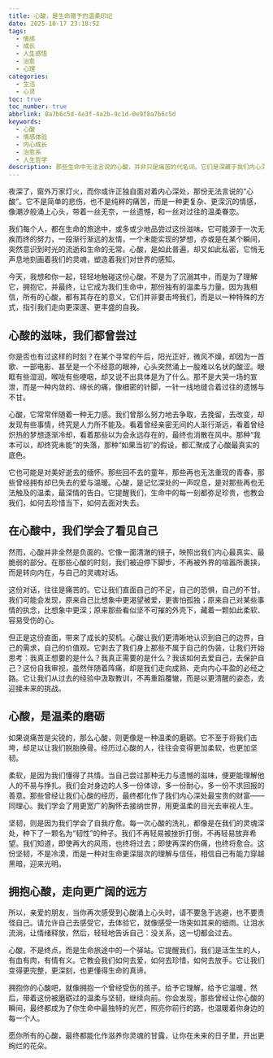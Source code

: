 ```yaml
---
title: 心酸，是生命赠予的温柔印记
date: 2025-10-17 23:18:52
tags:
  - 情感
  - 成长
  - 人生感悟
  - 治愈
  - 心理
categories:
  - 生活
  - 心灵
toc: true
toc_number: true
abbrlink: 8a7b6c5d-4e3f-4a2b-9c1d-0e9f8a7b6c5d
keywords:
  - 心酸
  - 情感体验
  - 内心成长
  - 治愈系
  - 人生哲学
description: 那些生命中无法言说的心酸，并非只是痛苦的代名词。它们是深藏于我们内心深处的温柔印记，是磨砺我们灵魂、教会我们如何去爱与被爱的珍贵礼物。这篇文章将带你一同感受心酸的重量，并从中汲取力量，发现它如何成为我们生命中最柔软、也最坚韧的部分。
---
```


夜深了，窗外万家灯火，而你或许正独自面对着内心深处，那份无法言说的“心酸”。它不是简单的悲伤，也不是纯粹的痛苦，而是一种更复杂、更深沉的情感，像潮汐般涌上心头，带着一丝无奈，一丝遗憾，和一丝对过往的温柔眷恋。

我们每个人，都在生命的旅途中，或多或少地品尝过这份滋味。它可能源于一次无疾而终的努力，一段渐行渐远的友情，一个未能实现的梦想，亦或是在某个瞬间，突然意识到时光的流逝和生命的无常。心酸，是如此普遍，却又如此私密，它悄无声息地刻画着我们的灵魂，塑造着我们对世界的感知。

今天，我想和你一起，轻轻地触碰这份心酸。不是为了沉溺其中，而是为了理解它，拥抱它，并最终，让它成为我们生命中，那份独有的温柔与力量。因为我相信，所有的心酸，都有其存在的意义，它们并非要击垮我们，而是以一种特殊的方式，指引我们走向更深邃、更丰盛的自我。

## 心酸的滋味，我们都曾尝过

你是否也有过这样的时刻？在某个寻常的午后，阳光正好，微风不燥，却因为一首歌、一部电影、甚至是一个不经意的眼神，心头突然涌上一股难以名状的酸涩。眼眶有些湿润，喉咙有些哽咽，却又说不出具体是为了什么。那不是大哭一场的宣泄，而是一种内敛的、绵长的痛，像细密的针脚，一针一线地缝合着过往的遗憾与不甘。

心酸，它常常伴随着一种无力感。我们曾那么努力地去争取，去挽留，去改变，却发现有些事情，终究是人力所不能及。看着曾经亲密无间的人渐行渐远，看着曾经炽热的梦想逐渐冷却，看着那些以为会永远存在的，最终也消散在风中。那种“我本可以，却终究未能”的失落，那种“如果当初”的假设，都汇聚成了心酸最真实的底色。

它也可能是对美好逝去的缅怀。那些回不去的童年，那些再也无法重现的青春，那些曾经拥有却已失去的爱与温暖。心酸，是记忆深处的一声叹息，是对那些再也无法触及的温柔，最深情的告白。它提醒我们，生命中的每一刻都弥足珍贵，也教会我们，如何去珍惜当下，如何去面对失去。

## 在心酸中，我们学会了看见自己

然而，心酸并非全然是负面的。它像一面清澈的镜子，映照出我们内心最真实、最脆弱的部分。在那些心酸的时刻，我们被迫停下脚步，不再被外界的喧嚣所裹挟，而是转向内在，与自己的灵魂对话。

这份对话，往往是痛苦的。它让我们直面自己的不足，自己的恐惧，自己的不甘。我们可能会发现，原来自己比想象中更渴望被爱，更害怕孤独；原来自己对某些事情的执念，比想象中更深；原来那些看似坚不可摧的外壳下，藏着一颗如此柔软、容易受伤的心。

但正是这份直面，带来了成长的契机。心酸让我们更清晰地认识到自己的边界，自己的需求，自己的价值观。它剥去了我们身上那些不属于自己的伪装，让我们开始思考：我真正想要的是什么？我真正需要的是什么？我该如何去爱自己，去保护自己？这份自我审视，虽然伴随着阵痛，却是我们走向成熟、走向内心丰盈的必经之路。它让我们从过去的经验中汲取教训，不再重蹈覆辙，而是以更清醒的姿态，去迎接未来的挑战。

## 心酸，是温柔的磨砺

如果说痛苦是尖锐的，那么心酸，则更像是一种温柔的磨砺。它不至于将我们击垮，却足以让我们脱胎换骨。经历过心酸的人，往往会变得更加柔软，也更加坚韧。

柔软，是因为我们懂得了共情。当自己尝过那种无力与遗憾的滋味，便更能理解他人的不易与挣扎。我们会对身边的人多一份体谅，多一份耐心，多一份不求回报的善意。那些曾经让我们心酸的经历，最终都化作了我们内心深处最宝贵的财富——同理心。我们学会了用更宽广的胸怀去接纳世界，用更温柔的目光去审视人生。

坚韧，则是因为我们学会了自我疗愈。每一次心酸的洗礼，都像是在我们的灵魂深处，种下了一颗名为“韧性”的种子。我们不再轻易被挫折打倒，不再轻易放弃希望。我们知道，即使再大的风雨，也终将过去；即使再深的伤痛，也终将愈合。这份坚韧，不是冷漠，而是一种对生命更深层次的理解与信任，相信自己有能力穿越黑暗，迎来光明。

## 拥抱心酸，走向更广阔的远方

所以，亲爱的朋友，当你再次感受到心酸涌上心头时，请不要急于逃避，也不要责怪自己。请允许自己去感受它，去体验它，就像感受一场突如其来的细雨。让泪水流淌，让情绪释放，然后，轻轻地告诉自己：没关系，这一切都会过去。

心酸，不是终点，而是生命旅途中的一个驿站。它提醒我们，我们是活生生的人，有血有肉，有情有义。它教会我们如何去爱，如何去珍惜，如何去放手。它让我们变得更完整，更深刻，也更懂得生命的真谛。

拥抱你的心酸吧，就像拥抱一个曾经受伤的孩子。给予它理解，给予它温暖，然后，带着这份被磨砺过的温柔与坚韧，继续向前。你会发现，那些曾经让你心酸的瞬间，最终都成为了你生命中最独特的光芒，照亮你前行的路，也温暖着你身边的每一个人。

愿你所有的心酸，最终都能化作滋养你灵魂的甘露，让你在未来的日子里，开出更绚烂的花朵。
